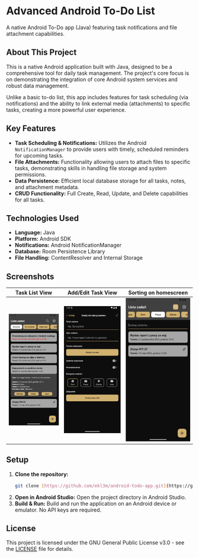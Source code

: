 # Advanced Android To-Do List

A native Android To-Do app (Java) featuring task notifications and file attachment capabilities.

## About This Project

This is a native Android application built with Java, designed to be a comprehensive tool for daily task management. The project's core focus is on demonstrating the integration of core Android system services and robust data management.

Unlike a basic to-do list, this app includes features for task scheduling (via notifications) and the ability to link external media (attachments) to specific tasks, creating a more powerful user experience.

## Key Features

* **Task Scheduling & Notifications:** Utilizes the Android `NotificationManager` to provide users with timely, scheduled reminders for upcoming tasks.
* **File Attachments:** Functionality allowing users to attach files to specific tasks, demonstrating skills in handling file storage and system permissions.
* **Data Persistence:** Efficient local database storage for all tasks, notes, and attachment metadata.
* **CRUD Functionality:** Full Create, Read, Update, and Delete capabilities for all tasks.

## Technologies Used

* **Language:** Java
* **Platform:** Android SDK
* **Notifications:** Android NotificationManager
* **Database:** Room Persistence Library
* **File Handling:** ContentResolver and Internal Storage

## Screenshots

| Task List View | Add/Edit Task View | Sorting on homescreen |
| :---: | :---: | :---: |
| ![Task List Screen](./images/ToDoApp_homescreen.png) | ![Add Task Screen](./images/ToDoApp_add_task_screen.png) | ![Sort Screen](./images/ToDoApp_search_sort_homescreen.png) |

## Setup

1.  **Clone the repository:**
    ```bash
    git clone [https://github.com/ekl3m/android-todo-app.git](https://github.com/ekl3m/android-todo-app.git)
    ```
2.  **Open in Android Studio:**
    Open the project directory in Android Studio.
3.  **Build & Run:**
    Build and run the application on an Android device or emulator. No API keys are required.

## License

This project is licensed under the GNU General Public License v3.0 - see the [LICENSE](LICENSE) file for details.
